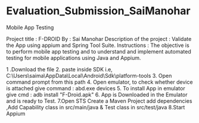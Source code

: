 # Evaluation_Submission_SaiManohar
Mobile App Testing


Project title : F-DROID
By : Sai Manohar
Description of the project : Validate the App using appium and Spring Tool Suite.
Instructions : The objective is to perform mobile app testing and to understand and implement
automated testing for mobile applications using Java and Appium.

1 .Download the file
2. paste inside SDK i.e, C:\Users\saima\AppData\Local\Android\Sdk\platform-tools
3. Open command prompt from this path 
4. Open emulator, to check whether device is attached give command : abd.exe devices
5. To install App in emulator give cmd : adb install "F-Droid.apk" 
6. App is Downloaded in the Emulator and is ready to Test.
7.Open STS Create a Maven Project add dependencies ,Add  Capability class in src/main/java & Test class in src/test/java
8.Start Appium 

